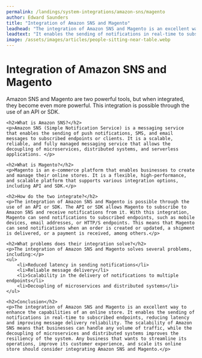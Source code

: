 ```yaml
---
permalink: /landings/system-integrations/amazon-sns/magento
author: Edward Saunders
title: "Integration of Amazon SNS and Magento"
leadhead: "The integration of Amazon SNS and Magento is an excellent way to enhance the capabilities of an online store"
leadtext: "It enables the sending of notifications in real-time to subscribed endpoints, reducing latency and improving message delivery reliability. The scalability of Amazon SNS means that businesses can handle any volume of traffic, while the decoupling of microservices and distributed systems improves the resiliency of the system. Any business that wants to streamline its operations, improve its customer experience, and scale its online store should consider integrating Amazon SNS and Magento."
image: /assets/images/articles/people-sitting-near-table.webp
---
```

<div class="arttext">	<h1>Integration of Amazon SNS and Magento</h1>
	<p>Amazon SNS and Magento are two powerful tools, but when integrated, they become even more powerful. This integration is possible through the use of an API or SDK.</p>

	<h2>What is Amazon SNS?</h2>
	<p>Amazon SNS (Simple Notification Service) is a messaging service that enables the sending of push notifications, SMS, and email messages to subscribed endpoints or clients. It is a scalable, reliable, and fully managed messaging service that allows the decoupling of microservices, distributed systems, and serverless applications. </p>

	<h2>What is Magento?</h2>
	<p>Magento is an e-commerce platform that enables businesses to create and manage their online stores. It is a flexible, high-performance, and scalable platform that supports various integration options, including API and SDK.</p>

	<h2>How do the two integrate?</h2>
	<p>The integration of Amazon SNS and Magento is possible through the use of an API or SDK. The API or SDK allows Magento to subscribe to Amazon SNS and receive notifications from it. With this integration, Magento can send notifications to subscribed endpoints, such as mobile devices, email addresses, or HTTP/S endpoints. This means that Magento can send notifications when an order is created or updated, a shipment is delivered, or a payment is received, among others.</p>

	<h2>What problems does their integration solve?</h2>
	<p>The integration of Amazon SNS and Magento solves several problems, including:</p>
	<ul>
		<li>Reduced latency in sending notifications</li>
		<li>Reliable message delivery</li>
		<li>Scalability in the delivery of notifications to multiple endpoints</li>
		<li>Decoupling of microservices and distributed systems</li>
	</ul>

	<h2>Conclusion</h2>
	<p>The integration of Amazon SNS and Magento is an excellent way to enhance the capabilities of an online store. It enables the sending of notifications in real-time to subscribed endpoints, reducing latency and improving message delivery reliability. The scalability of Amazon SNS means that businesses can handle any volume of traffic, while the decoupling of microservices and distributed systems improves the resiliency of the system. Any business that wants to streamline its operations, improve its customer experience, and scale its online store should consider integrating Amazon SNS and Magento.</p>
</div>